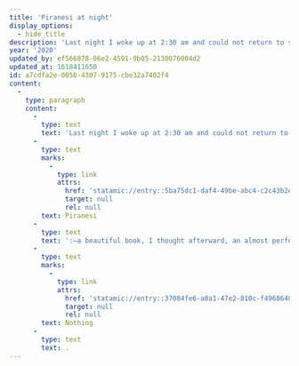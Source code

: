 ```yaml
---
title: 'Piranesi at night'
display_options:
  - hide_title
description: 'Last night I woke up at 2:30 am and could not return to sleep. Eventually I lit a candle and finished reading my novel, Piranesi.'
year: '2020'
updated_by: ef566878-06e2-4591-9b05-2130076004d2
updated_at: 1618411650
id: a7cdfa2e-0050-4307-9175-cbe32a7402f4
content:
  -
    type: paragraph
    content:
      -
        type: text
        text: 'Last night I woke up at 2:30 am and could not return to sleep. After tossing around for an hour, I migrated to the living room, lit a candle, and finished reading my novel, '
      -
        type: text
        marks:
          -
            type: link
            attrs:
              href: 'statamic://entry::5ba75dc1-daf4-49be-abc4-c2c43b2ed3e1'
              target: null
              rel: null
        text: Piranesi
      -
        type: text
        text: ':—a beautiful book, I thought afterward, an almost perfect book. It was shorter than I typically expect a novel to be; I wanted to read more;—but what, I thought, could be added to it that would in no way make it less wonderful?—'
      -
        type: text
        marks:
          -
            type: link
            attrs:
              href: 'statamic://entry::37084fe6-a8a1-47e2-810c-f49686487bd2'
              target: null
              rel: null
        text: Nothing
      -
        type: text
        text: .
---
```

